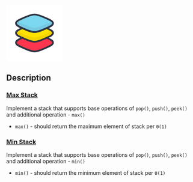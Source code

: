 ![](stack.png)
## Description
### [Max Stack]()
Implement a stack that supports base operations 
of `pop()`, `push()`, `peek()` and additional operation - `max()`
- `max()` - should return the maximum element of stack
per `0(1)`

### [Min Stack]()
Implement a stack that supports base operations
of `pop()`, `push()`, `peek()` and additional operation - `min()`
- `min()` - should return the minimum element of stack
  per `0(1)`
